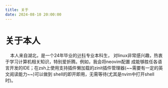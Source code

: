 ```yaml
---
title: 关于
date: 2024-08-10 20:00:00
---
```


# 关于本人

<p>
  &nbsp;&nbsp;&nbsp;&nbsp;本人来自湖北，是一个24年毕业的<abbr title="计算机科学与技术">计科</abbr>专业本科生，
  对linux非常感兴趣，热衷于学习计算机相关知识，特别爱折腾。例如，我会将neovim配置
  成能够胜任各语言开发的IDE；在zsh上使用支持插件懒加载的zinit插件管理器(~~需要有一定的英文阅读能力~~)可以做到
  shell的即开即用，无需等待(尤其是nvim中打开shell时)。
</p>
